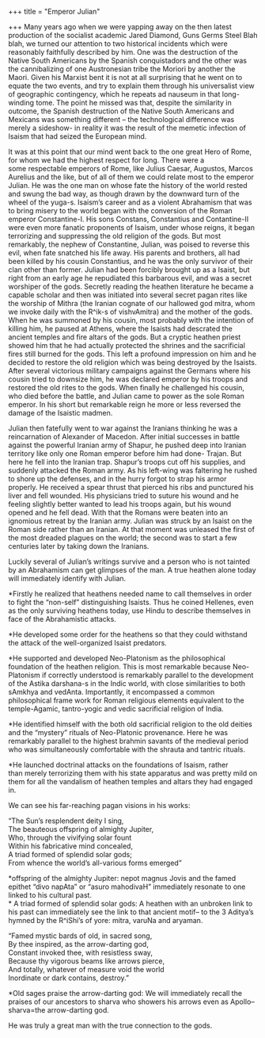 +++
title = "Emperor Julian"

+++
Many years ago when we were yapping away on the then latest production
of the socialist academic Jared Diamond, Guns Germs Steel Blah blah, we
turned our attention to two historical incidents which were reasonably
faithfully described by him. One was the destruction of the Native South
Americans by the Spanish conquistadors and the other was the
cannibalizing of one Austronesian tribe the Moriori by another the
Maori. Given his Marxist bent it is not at all surprising that he went
on to equate the two events, and try to explain them through his
universalist view of geographic contingency, which he repeats ad nauseum
in that long-winding tome. The point he missed was that, despite the
similarity in outcome, the Spanish destruction of the Native South
Americans and Mexicans was something different – the technological
difference was merely a sideshow- in reality it was the result of the
memetic infection of Isaism that had seized the European mind.

It was at this point that our mind went back to the one great Hero of
Rome, for whom we had the highest respect for long. There were a
some respectable emperors of Rome, like Julius Caesar, Augustos, Marcos
Aurelius and the like, but of all of them we could relate most to the
emperor Julian. He was the one man on whose fate the history of the
world rested and swung the bad way, as though drawn by the downward turn
of the wheel of the yuga-s. Isaism’s career and as a violent Abrahamism
that was to bring misery to the world began with the conversion of the
Roman emperor Constantine-I. His sons Constans, Constantius and
Contantine-II were even more fanatic proponents of Isaism, under whose
reigns, it began terrorizing and suppressing the old religion of the
gods. But most remarkably, the nephew of Constantine, Julian, was poised
to reverse this evil, when fate snatched his life away. His parents and
brothers, all had been killed by his cousin Constantius, and he was the
only survivor of their clan other than former. Julian had been forcibly
brought up as a Isaist, but right from an early age he repudiated this
barbarous evil, and was a secret worshiper of the gods. Secretly reading
the heathen literature he became a capable scholar and then was
initiated into several secret pagan rites like the worship of Mithra
(the Iranian cognate of our hallowed god mitra, whom we invoke daily
with the R^ik-s of vishvAmitra) and the mother of the gods. When he was
summoned by his cousin, most probably with the intention of killing him,
he paused at Athens, where the Isaists had descrated the ancient temples
and fire altars of the gods. But a cryptic heathen priest showed him
that he had actually protected the shrines and the sacrificial fires
still burned for the gods. This left a profound impression on him and he
decided to restore the old religion which was being destroyed by the
Isaists. After several victorious military campaigns against the Germans
where his cousin tried to downsize him, he was declared emperor by his
troops and restored the old rites to the gods. When finally he
challenged his cousin, who died before the battle, and Julian came to
power as the sole Roman emperor. In his short but remarkable reign he
more or less reversed the damage of the Isaistic madmen.

Julian then fatefully went to war against the Iranians thinking he was a
reincarnation of Alexander of Macedon. After initial successes in battle
against the powerful Iranian army of Shapur, he pushed deep into Iranian
territory like only one Roman emperor before him had done- Trajan. But
here he fell into the Iranian trap. Shapur’s troops cut off his
supplies, and suddenly attacked the Roman army. As his left-wing was
faltering he rushed to shore up the defenses, and in the hurry forgot to
strap his armor properly. He received a spear thrust that pierced his
ribs and punctured his liver and fell wounded. His physicians tried to
suture his wound and he feeling slightly better wanted to lead his
troops again, but his wound opened and he fell dead. With that the
Romans were beaten into an ignomious retreat by the Iranian army. Julian
was struck by an Isaist on the Roman side rather than an Iranian. At
that moment was unleased the first of the most dreaded plagues on the
world; the second was to start a few centuries later by taking down the
Iranians.

Luckily several of Julian’s writings survive and a person who is not
tainted by an Abrahamism can get glimpses of the man. A true heathen
alone today will immediately identify with Julian.

\*Firstly he realized that heathens needed name to call themselves in
order to fight the “non-self” distinguishing Isaists. Thus he coined
Hellenes, even as the only surviving heathens today, use Hindu to
describe themselves in face of the Abrahamistic attacks.

\*He developed some order for the heathens so that they could withstand
the attack of the well-organized Isaist predators.

\*He supported and developed Neo-Platonism as the philosophical
foundation of the heathen religion. This is most remarkable because
Neo-Platonism if correctly understood is remarkably parallel to the
development of the Astika darshana-s in the Indic world, with close
similarities to both sAmkhya and vedAnta. Importantly, it encompassed a
common philosophical frame work for Roman religious elements equivalent
to the temple-Agamic, tantro-yogic and vedic sacrificial religion of
India.

\*He identified himself with the both old sacrificial religion to the
old deities and the “mystery” rituals of Neo-Platonic provenance. Here
he was remarkably parallel to the highest brahmin savants of the
medieval period who was simultaneously comfortable with the shrauta and
tantric rituals.

\*He launched doctrinal attacks on the foundations of Isaism, rather
than merely terrorizing them with his state apparatus and was pretty
mild on them for all the vandalism of heathen temples and altars they
had engaged in.

We can see his far-reaching pagan visions in his works:  
  
“The Sun’s resplendent deity I sing,  
The beauteous offspring of almighty Jupiter,  
Who, through the vivifying solar fount  
Within his fabricative mind concealed,  
A triad formed of splendid solar gods;  
From whence the world’s all-various forms emerged”

\*offspring of the almighty Jupiter: nepot magnus Jovis and the famed
epithet “divo napAta” or “asuro mahodivaH” immediately resonate to one
linked to his cultural past.  
\* A triad formed of splendid solar gods: A heathen with an unbroken
link to his past can immediately see the link to that ancient motif– to
the 3 Aditya’s hymned by the R^iShi’s of yore: mitra, varuNa and
aryaman.

“Famed mystic bards of old, in sacred song,  
By thee inspired, as the arrow-darting god,  
Constant invoked thee, with resistless sway,  
Because thy vigorous beams like arrows pierce,  
And totally, whatever of measure void the world  
Inordinate or dark contains, destroy.”

\*Old sages praise the arrow-darting god: We will immediately recall the
praises of our ancestors to sharva who showers his arrows even as
Apollo– sharva=the arrow-darting god.

He was truly a great man with the true connection to the gods.
